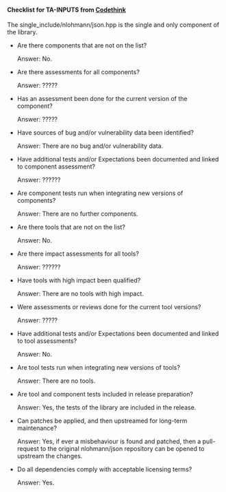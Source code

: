 #### Checklist for TA-INPUTS from [Codethink](https://codethinklabs.gitlab.io/trustable/trustable/print_page.html)

The single_include/nlohmann/json.hpp is the single and only component of the library.

* Are there components that are not on the list?

    Answer:  No.

* Are there assessments for all components?

    Answer:  ?????

* Has an assessment been done for the current version of the component?

    Answer:  ?????

* Have sources of bug and/or vulnerability data been identified?

    Answer:  There are no bug and/or vulnerability data.

* Have additional tests and/or Expectations been documented and linked to component assessment?

    Answer:  ??????

* Are component tests run when integrating new versions of components?

    Answer:  There are no further components.

* Are there tools that are not on the list?

    Answer:  No.

* Are there impact assessments for all tools?

    Answer:  ??????

* Have tools with high impact been qualified?

    Answer: There are no tools with high impact.  

* Were assessments or reviews done for the current tool versions?

    Answer:  ?????

* Have additional tests and/or Expectations been documented and linked to tool assessments?

    Answer:  No.

* Are tool tests run when integrating new versions of tools?

    Answer:  There are no tools.

* Are tool and component tests included in release preparation?

    Answer:  Yes, the tests of the library are included in the release.

* Can patches be applied, and then upstreamed for long-term maintenance?

    Answer:  Yes, if ever a misbehaviour is found and patched, then a pull-request to the original nlohmann/json repository can be opened to upstream the changes.

* Do all dependencies comply with acceptable licensing terms?

    Answer:  Yes.